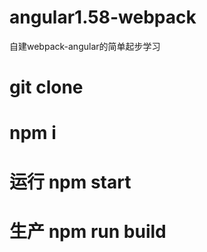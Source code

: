 # angular1.58-webpack
自建webpack-angular的简单起步学习
# git clone 
# npm i
# 运行 npm start
# 生产 npm run build
